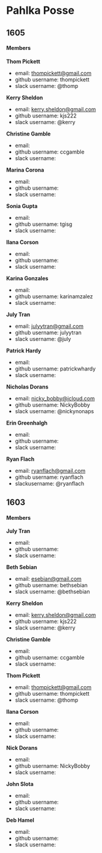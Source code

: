 # Pahlka Posse

## 1605

#### Members

**Thom Pickett**
  * email: thompickett@gmail.com
  * github username: thompickett
  * slack username: @thomp

**Kerry Sheldon**
  * email: kerry.sheldon@gmail.com
  * github username: kjs222
  * slack username: @kerry

**Christine Gamble**
  * email: 
  * github username: ccgamble
  * slack username:
  
**Marina Corona**
  * email: 
  * github username: 
  * slack username:

**Sonia Gupta**
  * email: 
  * github username: tgisg
  * slack username:

**Ilana Corson**
  * email: 
  * github username: 
  * slack username:

**Karina Gonzales**
  * email: 
  * github username: karinamzalez
  * slack username:

**July Tran**
  * email: julyytran@gmail.com
  * github username: julyytran
  * slack username: @july
  
**Patrick Hardy**
  * email: 
  * github username: patrickwhardy
  * slack username:

**Nicholas Dorans**
  * email: nicky_bobby@icloud.com
  * github username: NickyBobby
  * slack username: @nickynonaps

**Erin Greenhalgh**
  * email: 
  * github username: 
  * slack username:

**Ryan Flach**
  * email: ryanflach@gmail.com
  * github username: ryanflach
  * slackusername: @ryanflach

## 1603

#### Members

**July Tran**
  * email: 
  * github username: 
  * slack username:

**Beth Sebian**
  * email: esebian@gmail.com
  * github username: bethsebian
  * slack username: @bethsebian
  
**Kerry Sheldon**
  * email: kerry.sheldon@gmail.com
  * github username: kjs222
  * slack username: @kerry
  
**Christine Gamble**
  * email: 
  * github username: ccgamble
  * slack username: 
  
**Thom Pickett**
  * email: thompickett@gmail.com
  * github username: thompickett
  * slack username: @thomp
  
**Ilana Corson**
  * email: 
  * github username: 
  * slack username:

**Nick Dorans**
  * email: 
  * github username: NickyBobby
  * slack username:

**John Slota**
  * email: 
  * github username: 
  * slack username:

**Deb Hamel**
  * email: 
  * github username: 
  * slack username: 
  
